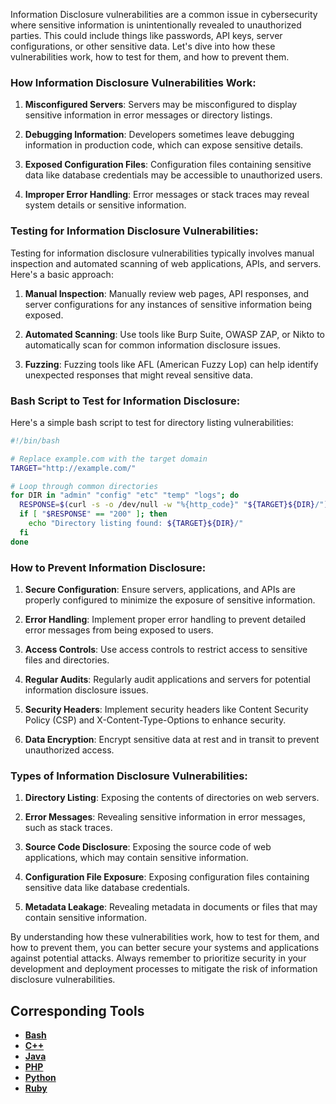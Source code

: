 Information Disclosure vulnerabilities are a common issue in cybersecurity where sensitive information is unintentionally revealed to unauthorized parties. This could include things like passwords, API keys, server configurations, or other sensitive data. Let's dive into how these vulnerabilities work, how to test for them, and how to prevent them.

### How Information Disclosure Vulnerabilities Work:

1. **Misconfigured Servers**: Servers may be misconfigured to display sensitive information in error messages or directory listings.

2. **Debugging Information**: Developers sometimes leave debugging information in production code, which can expose sensitive details.

3. **Exposed Configuration Files**: Configuration files containing sensitive data like database credentials may be accessible to unauthorized users.

4. **Improper Error Handling**: Error messages or stack traces may reveal system details or sensitive information.

### Testing for Information Disclosure Vulnerabilities:

Testing for information disclosure vulnerabilities typically involves manual inspection and automated scanning of web applications, APIs, and servers. Here's a basic approach:

1. **Manual Inspection**: Manually review web pages, API responses, and server configurations for any instances of sensitive information being exposed.

2. **Automated Scanning**: Use tools like Burp Suite, OWASP ZAP, or Nikto to automatically scan for common information disclosure issues.

3. **Fuzzing**: Fuzzing tools like AFL (American Fuzzy Lop) can help identify unexpected responses that might reveal sensitive data.

### Bash Script to Test for Information Disclosure:

Here's a simple bash script to test for directory listing vulnerabilities:

```bash
#!/bin/bash

# Replace example.com with the target domain
TARGET="http://example.com/"

# Loop through common directories
for DIR in "admin" "config" "etc" "temp" "logs"; do
  RESPONSE=$(curl -s -o /dev/null -w "%{http_code}" "${TARGET}${DIR}/")
  if [ "$RESPONSE" == "200" ]; then
    echo "Directory listing found: ${TARGET}${DIR}/"
  fi
done
```

### How to Prevent Information Disclosure:

1. **Secure Configuration**: Ensure servers, applications, and APIs are properly configured to minimize the exposure of sensitive information.

2. **Error Handling**: Implement proper error handling to prevent detailed error messages from being exposed to users.

3. **Access Controls**: Use access controls to restrict access to sensitive files and directories.

4. **Regular Audits**: Regularly audit applications and servers for potential information disclosure issues.

5. **Security Headers**: Implement security headers like Content Security Policy (CSP) and X-Content-Type-Options to enhance security.

6. **Data Encryption**: Encrypt sensitive data at rest and in transit to prevent unauthorized access.

### Types of Information Disclosure Vulnerabilities:

1. **Directory Listing**: Exposing the contents of directories on web servers.

2. **Error Messages**: Revealing sensitive information in error messages, such as stack traces.

3. **Source Code Disclosure**: Exposing the source code of web applications, which may contain sensitive information.

4. **Configuration File Exposure**: Exposing configuration files containing sensitive data like database credentials.

5. **Metadata Leakage**: Revealing metadata in documents or files that may contain sensitive information.

By understanding how these vulnerabilities work, how to test for them, and how to prevent them, you can better secure your systems and applications against potential attacks. Always remember to prioritize security in your development and deployment processes to mitigate the risk of information disclosure vulnerabilities.

## Corresponding Tools

- [**Bash**](https://github.com/saidehossain/Hacking_Tools/blob/main/hacking_with_bash/information_disclosure.sh)
- [**C++**](https://github.com/saidehossain/Hacking_Tools/blob/main/hacking_with_c%2B%2B/information_disclosure.cpp)
- [**Java**](https://github.com/saidehossain/Hacking_Tools/blob/main/hacking_with_java/InformationDisclosureTester.java)
- [**PHP**](https://github.com/saidehossain/Hacking_Tools/blob/main/hacking_with_php/information_disclosure.php)
- [**Python**](https://github.com/saidehossain/Hacking_Tools/blob/main/hacking_with_python/information_disclosure.py)
- [**Ruby**](https://github.com/saidehossain/Hacking_Tools/blob/main/hacking_with_ruby/information_disclosure.rb)

